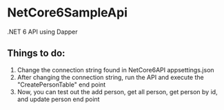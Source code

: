 # NetCore6SampleApi
.NET 6 API using Dapper

## Things to do:
1. Change the connection string found in NetCore6API appsettings.json
2. After changing the connection string, run the API and execute the "CreatePersonTable" end point
3. Now, you can test out the add person, get all person, get person by id, and update person end point

